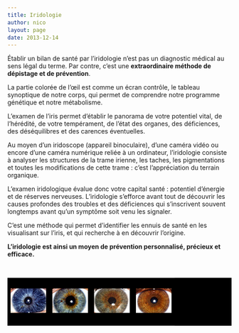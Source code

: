 ```yaml
---
title: Iridologie
author: nico
layout: page
date: 2013-12-14
---
```


Établir un bilan de santé par l’iridologie n’est pas un diagnostic médical au sens légal du terme. Par contre, c’est une **extraordinaire méthode de dépistage et de prévention**.

La partie colorée de l’œil est comme un écran contrôle, le tableau synoptique de notre corps, qui permet de comprendre notre programme génétique et notre métabolisme.

L’examen de l’iris permet d’établir le panorama de votre potentiel vital, de l’hérédité, de votre tempérament, de l’état des organes, des déficiences, des déséquilibres et des carences éventuelles.

Au moyen d’un iridoscope (appareil binoculaire), d’une caméra vidéo ou encore d’une caméra numérique reliée à un ordinateur, l’iridologie consiste à analyser les structures de la trame irienne, les taches, les pigmentations et toutes les modifications de cette trame : c’est l’appréciation du terrain organique.

L’examen iridologique évalue donc votre capital santé : potentiel d’énergie et de réserves nerveuses. L’iridologie s’efforce avant tout de découvrir les causes profondes des troubles et des déficiences qui s’inscrivent souvent longtemps avant qu’un symptôme soit venu les signaler.

C’est une méthode qui permet d’identifier les ennuis de santé en les visualisant sur l’iris, et qui recherche à en découvrir l’origine.

**L’iridologie est ainsi un moyen de prévention personnalisé, précieux et efficace.**

&nbsp;

<table style="background: black; width:100%;">
<tbody>
<tr>
<td style="height:100px;"><img class="size-full wp-image-303 aligncenter" alt="oeil1_b" src="images/oeil1_b.jpg" width="80" height="55" /></td>
<td><img class="size-full wp-image-305 aligncenter" alt="oeil2_b" src="images/oeil2_b.jpg" width="80" height="55" /></td>
<td><img class="size-full wp-image-307 aligncenter" alt="oeil3_b" src="images/oeil3_b.jpg" width="80" height="55" /></td>
<td><img class="size-full wp-image-309 aligncenter" alt="oeil4_b" src="images/oeil4_b.jpg" width="80" height="55" /></td>
</tr>
</tbody>
</table>

&nbsp;